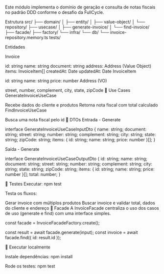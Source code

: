 Este módulo implementa o domínio de geração e consulta de notas fiscais no padrão DDD conforme o desafio da FullCycle.

Estrutura src/ ├── domain/ │ ├── entity/ │ ├── value-object/ │ └── repository/ ├── usecase/ │ ├── generate-invoice/ │ └── find-invoice/ ├── facade/ ├── factory/ └── infra/ └── db/ └── invoice-repository.memory.ts tests/

Entidades

Invoice

id: string
name: string
document: string
address: Address (Value Object)
items: InvoiceItem[]
createdAt: Date
updatedAt: Date
InvoiceItem

id: string
name: string
price: number
Address (VO)

street, number, complement, city, state, zipCode
🧠 Use Cases GenerateInvoiceUseCase

Recebe dados do cliente e produtos
Retorna nota fiscal com total calculado
FindInvoiceUseCase

Busca uma nota fiscal pelo id
🎯 DTOs Entrada - Generate

interface GenerateInvoiceUseCaseInputDto { name: string; document: string; street: string; number: string; complement: string; city: string; state: string; zipCode: string; items: { id: string; name: string; price: number }[]; }

Saída - Generate

interface GenerateInvoiceUseCaseOutputDto { id: string; name: string; document: string; street: string; number: string; complement: string; city: string; state: string; zipCode: string; items: { id: string; name: string; price: number }[]; total: number; }

🧪 Testes Executar: npm test

Testa os fluxos:

Gerar invoice com múltiplos produtos
Buscar invoice e validar total, dados do cliente e endereço
🧰 Facade A InvoiceFacade centraliza o uso dos casos de uso (generate e find) com uma interface simples.

const facade = InvoiceFacadeFactory.create();

const result = await facade.generate(input); const invoice = await facade.find({ id: result.id });

🚀 Executar localmente

Instale dependências: npm install

Rode os testes: npm test